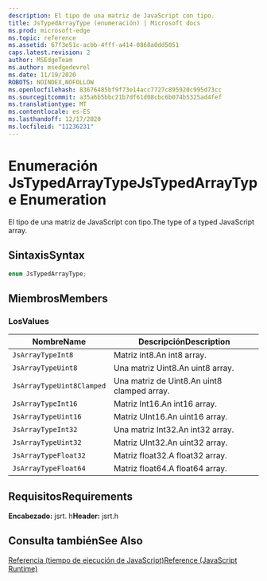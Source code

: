 ```yaml
---
description: El tipo de una matriz de JavaScript con tipo.
title: JsTypedArrayType (enumeración) | Microsoft docs
ms.prod: microsoft-edge
ms.topic: reference
ms.assetid: 67f3e51c-acbb-4fff-a414-0868a0dd5051
caps.latest.revision: 2
author: MSEdgeTeam
ms.author: msedgedevrel
ms.date: 11/19/2020
ROBOTS: NOINDEX,NOFOLLOW
ms.openlocfilehash: 83676485bf9f73e14acc7727c895920c995d73cc
ms.sourcegitcommit: a35a6b5bbc21b7df61d08cbc6b074b5325ad4fef
ms.translationtype: MT
ms.contentlocale: es-ES
ms.lasthandoff: 12/17/2020
ms.locfileid: "11236231"
---
```

# <span data-ttu-id="915cd-103">Enumeración JsTypedArrayType</span><span class="sxs-lookup"><span data-stu-id="915cd-103">JsTypedArrayType Enumeration</span></span>

<span data-ttu-id="915cd-104">El tipo de una matriz de JavaScript con tipo.</span><span class="sxs-lookup"><span data-stu-id="915cd-104">The type of a typed JavaScript array.</span></span>  
  
## <span data-ttu-id="915cd-105">Sintaxis</span><span class="sxs-lookup"><span data-stu-id="915cd-105">Syntax</span></span>  
  
```cpp  
enum JsTypedArrayType;  
```  
  
## <span data-ttu-id="915cd-106">Miembros</span><span class="sxs-lookup"><span data-stu-id="915cd-106">Members</span></span>  
  
### <span data-ttu-id="915cd-107">Los</span><span class="sxs-lookup"><span data-stu-id="915cd-107">Values</span></span>  
  
|<span data-ttu-id="915cd-108">Nombre</span><span class="sxs-lookup"><span data-stu-id="915cd-108">Name</span></span>|<span data-ttu-id="915cd-109">Descripción</span><span class="sxs-lookup"><span data-stu-id="915cd-109">Description</span></span>|  
|----------|-----------------|  
|`JsArrayTypeInt8`|<span data-ttu-id="915cd-110">Matriz int8.</span><span class="sxs-lookup"><span data-stu-id="915cd-110">An int8 array.</span></span>|  
|`JsArrayTypeUint8`|<span data-ttu-id="915cd-111">Una matriz Uint8.</span><span class="sxs-lookup"><span data-stu-id="915cd-111">An uint8 array.</span></span>|  
|`JsArrayTypeUint8Clamped`|<span data-ttu-id="915cd-112">Una matriz de Uint8.</span><span class="sxs-lookup"><span data-stu-id="915cd-112">An uint8 clamped array.</span></span>|  
|`JsArrayTypeInt16`|<span data-ttu-id="915cd-113">Matriz Int16.</span><span class="sxs-lookup"><span data-stu-id="915cd-113">An int16 array.</span></span>|  
|`JsArrayTypeUint16`|<span data-ttu-id="915cd-114">Matriz UInt16.</span><span class="sxs-lookup"><span data-stu-id="915cd-114">An uint16 array.</span></span>|  
|`JsArrayTypeInt32`|<span data-ttu-id="915cd-115">Una matriz Int32.</span><span class="sxs-lookup"><span data-stu-id="915cd-115">An int32 array.</span></span>|  
|`JsArrayTypeUint32`|<span data-ttu-id="915cd-116">Matriz UInt32.</span><span class="sxs-lookup"><span data-stu-id="915cd-116">An uint32 array.</span></span>|  
|`JsArrayTypeFloat32`|<span data-ttu-id="915cd-117">Matriz float32.</span><span class="sxs-lookup"><span data-stu-id="915cd-117">A float32 array.</span></span>|  
|`JsArrayTypeFloat64`|<span data-ttu-id="915cd-118">Matriz float64.</span><span class="sxs-lookup"><span data-stu-id="915cd-118">A float64 array.</span></span>|  
  
## <span data-ttu-id="915cd-119">Requisitos</span><span class="sxs-lookup"><span data-stu-id="915cd-119">Requirements</span></span>  
 <span data-ttu-id="915cd-120">**Encabezado:** jsrt. h</span><span class="sxs-lookup"><span data-stu-id="915cd-120">**Header:** jsrt.h</span></span>  
  
## <span data-ttu-id="915cd-121">Consulta también</span><span class="sxs-lookup"><span data-stu-id="915cd-121">See Also</span></span>  
 [<span data-ttu-id="915cd-122">Referencia (tiempo de ejecución de JavaScript)</span><span class="sxs-lookup"><span data-stu-id="915cd-122">Reference (JavaScript Runtime)</span></span>](../chakra-hosting/reference-javascript-runtime.md)
